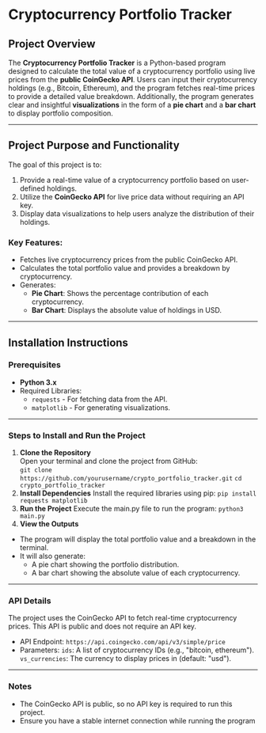 # Cryptocurrency Portfolio Tracker

## Project Overview  
The **Cryptocurrency Portfolio Tracker** is a Python-based program designed to calculate the total value of a cryptocurrency portfolio using live prices from the **public CoinGecko API**. Users can input their cryptocurrency holdings (e.g., Bitcoin, Ethereum), and the program fetches real-time prices to provide a detailed value breakdown. Additionally, the program generates clear and insightful **visualizations** in the form of a **pie chart** and a **bar chart** to display portfolio composition.

---

## Project Purpose and Functionality  
The goal of this project is to:  
1. Provide a real-time value of a cryptocurrency portfolio based on user-defined holdings.  
2. Utilize the **CoinGecko API** for live price data without requiring an API key.  
3. Display data visualizations to help users analyze the distribution of their holdings.

### Key Features:
- Fetches live cryptocurrency prices from the public CoinGecko API.  
- Calculates the total portfolio value and provides a breakdown by cryptocurrency.  
- Generates:
   - **Pie Chart**: Shows the percentage contribution of each cryptocurrency.  
   - **Bar Chart**: Displays the absolute value of holdings in USD.  

---

## Installation Instructions  

### Prerequisites  
- **Python 3.x**  
- Required Libraries:
  - `requests` - For fetching data from the API.  
  - `matplotlib` - For generating visualizations.  

---

### Steps to Install and Run the Project  

1. **Clone the Repository**  
   Open your terminal and clone the project from GitHub:  
   `git clone https://github.com/yourusername/crypto_portfolio_tracker.git`
   `cd crypto_portfolio_tracker`
2. **Install Dependencies**
Install the required libraries using pip:
  `pip install requests matplotlib`
3. **Run the Project**
Execute the main.py file to run the program:
  `python3 main.py`
4. **View the Outputs**
  * The program will display the total portfolio value and a breakdown in the terminal.
  * It will also generate:
    - A pie chart showing the portfolio distribution.
    - A bar chart showing the absolute value of each cryptocurrency.

---

### API Details
The project uses the CoinGecko API to fetch real-time cryptocurrency prices. This API is public and does not require an API key.

* API Endpoint: `https://api.coingecko.com/api/v3/simple/price`
* Parameters:
    `ids`: A list of cryptocurrency IDs (e.g., "bitcoin, ethereum").
    `vs_currencies`: The currency to display prices in (default: "usd").  

---

### Notes
- The CoinGecko API is public, so no API key is required to run this project.
- Ensure you have a stable internet connection while running the program
